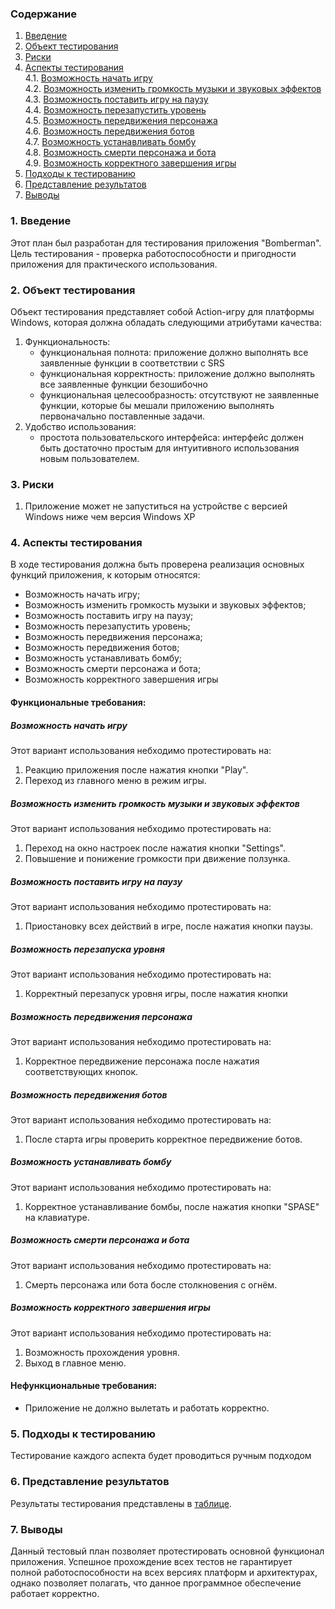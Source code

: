 ### Содержание
  1. [Введение](#1)
  2. [Объект тестирования](#2)
  3. [Риски](#3)
  4. [Аспекты тестирования](#4)<br>
    4.1. [Возможность начать игру](#001)<br>
    4.2. [Возможность изменить громкость музыки и звуковых эффектов](#002)<br>
    4.3. [Возможность поставить игру на паузу](#003)<br>
    4.4. [Возможность перезапустить уровень](#004)<br>
    4.5. [Возможность передвижения персонажа](#005)<br>
    4.6. [Возможность передвижения ботов](#006)<br>
    4.7. [Возможность устанавливать бомбу](#007)<br>
    4.8. [Возможность смерти персонажа и бота](#008)<br>
    4.9. [Возможность корректного завершения игры](#009)<br>
5. [Подходы к тестированию](#5)
6. [Представление результатов](#6)
7. [Выводы](#7)

<a name="1"></a>
### 1. Введение
Этот план был разработан для тестирования приложения "Bomberman". 
Цель тестирования - проверка работоспособности и пригодности приложения для практического использования.

<a name="2"></a>
### 2. Объект тестирования
Объект тестирования представляет собой Action-игру для платформы Windows, которая должна обладать следующими атрибутами качества:
1. Функциональность:
    - функциональная полнота: приложение должно выполнять все заявленные функции в соответствии с SRS
    - функциональная корректность: приложение должно выполнять все заявленные функции безошибочно
    - функциональная целесообразность: отсутствуют не заявленные функции, которые бы мешали приложению выполнять первоначально поставленные задачи.
2. Удобство использования:
    - простота пользовательского интерфейса: интерфейс должен быть достаточно простым для интуитивного использования новым пользователем.


<a name="3"></a>
### 3. Риски
1. Приложение может не запуститься на устройстве с версией Windows ниже чем версия Windows XP


<a name="4"></a>
### 4. Аспекты тестирования
В ходе тестирования должна быть проверена реализация основных функций приложения, к которым относятся:

- Возможность начать игру;
- Возможность изменить громкость музыки и звуковых эффектов;
- Возможность поставить игру на паузу;
- Возможность перезапустить уровень;
- Возможность передвижения персонажа;
- Возможность передвижения ботов;
- Возможность устанавливать бомбу;
- Возможность смерти персонажа и бота;
- Возможность корректного завершения игры

#### Функциональные требования:

<a name="001"></a>
##### Возможность начать игру
Этот вариант использования небходимо протестировать на:
1. Реакцию приложения после нажатия кнопки "Play".
2. Переход из главного меню в режим игры.

<a name="002"></a>
##### Возможность изменить громкость музыки и звуковых эффектов
Этот вариант использования небходимо протестировать на:
1. Переход на окно настроек после нажатия кнопки "Settings".
2. Повышение и понижение громкости при движение ползунка.

<a name="003"></a>
##### Возможность поставить игру на паузу
Этот вариант использования небходимо протестировать на:
1. Приостановку всех действий в игре, после нажатия кнопки паузы.

<a name="004"></a>
##### Возможность перезапуска уровня
Этот вариант использования небходимо протестировать на:
1. Корректный перезапуск уровня игры, после нажатия кнопки

<a name="005"></a>
##### Возможность передвижения персонажа
Этот вариант использования небходимо протестировать на:
1. Корректное передвижение персонажа после нажатия соответствующих кнопок.  

<a name="006"></a>
##### Возможность передвижения ботов
Этот вариант использования небходимо протестировать на:
1. После старта игры проверить корректное передвижение ботов.


<a name="007"></a>
##### Возможность устанавливать бомбу
Этот вариант использования небходимо протестировать на:
1. Корректное устанавливание бомбы, после нажатия кнопки "SPASE" на клавиатуре.

<a name="008"></a>
##### Возможность смерти персонажа и бота
Этот вариант использования небходимо протестировать на:
1. Смерть персонажа или бота босле столкновения с огнём.


<a name="009"></a>
##### Возможность корректного завершения игры
Этот вариант использования небходимо протестировать на:
1. Возможность прохождения уровня.
2. Выход в главное меню.

#### Нефункциональные требования:
- Приложение не должно вылетать и работать корректно.

<a name="5"></a>
### 5. Подходы к тестированию
Тестирование каждого аспекта будет проводиться ручным подходом

<a name="6"></a>
### 6. Представление результатов
Результаты тестирования представлены в [таблице](https://github.com/NikitaKapitanov750503/NaviSport/blob/master/%D0%A2%D0%B5%D1%81%D1%82%D0%B8%D1%80%D0%BE%D0%B2%D0%B0%D0%BD%D0%B8%D0%B5/TestResults.md).

<a name="7"></a>
### 7. Выводы
Данный тестовый план позволяет протестировать основной функционал приложения. Успешное прохождение всех тестов не гарантирует полной работоспособности на всех версиях платформ и архитектурах, однако позволяет полагать, что данное программное обеспечение работает корректно.
